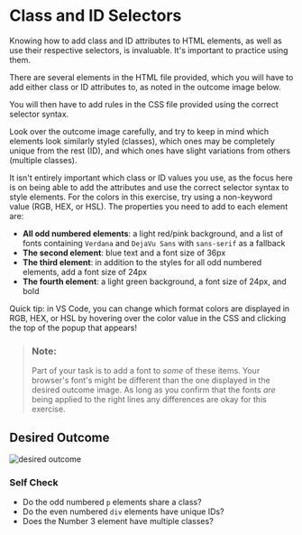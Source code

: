 # Class and ID Selectors
Knowing how to add class and ID attributes to HTML elements, 
as well as use their respective selectors, is invaluable. 
It's important to practice using them.

There are several elements in the HTML file provided, 
which you will have to add either class or ID attributes to, 
as noted in the outcome image below. 

You will then have to add rules in the CSS file provided using the correct selector
syntax. 

Look over the outcome image carefully, and try to keep in mind which elements 
look similarly styled (classes), 
which ones may be completely unique from the rest (ID), 
and which ones have slight variations from others (multiple classes).

It isn't entirely important which class or ID values you use, 
as the focus here is on being able to add the attributes and 
use the correct selector syntax to style elements. 
For the colors in this exercise, try using a non-keyword value (RGB, HEX, or HSL). The properties you need to add to each element are:

* **All odd numbered elements**: a light red/pink background, 
and a list of fonts containing `Verdana` and `DejaVu Sans` 
with `sans-serif` as a fallback
* **The second element**: blue text and a font size of 36px
* **The third element**: in addition to the styles for all odd numbered elements, 
add a font size of 24px
* **The fourth element**: a light green background, a font size of 24px, and bold

Quick tip: in VS Code, you can change which format colors are displayed in RGB, 
HEX, or HSL by hovering over the color value in the CSS and 
clicking the top of the popup that appears!

> ### Note:
> Part of your task is to add a font to _some_ of these items. 
Your browser's font's might be different than the one displayed 
in the desired outcome image. 
As long as you confirm that the fonts _are_ being applied to the right 
lines any differences are okay for this exercise.

## Desired Outcome
![desired outcome](./desired-outcome.png)


### Self Check
- Do the odd numbered `p` elements share a class?
- Do the even numbered `div` elements have unique IDs?
- Does the Number 3 element have multiple classes?

